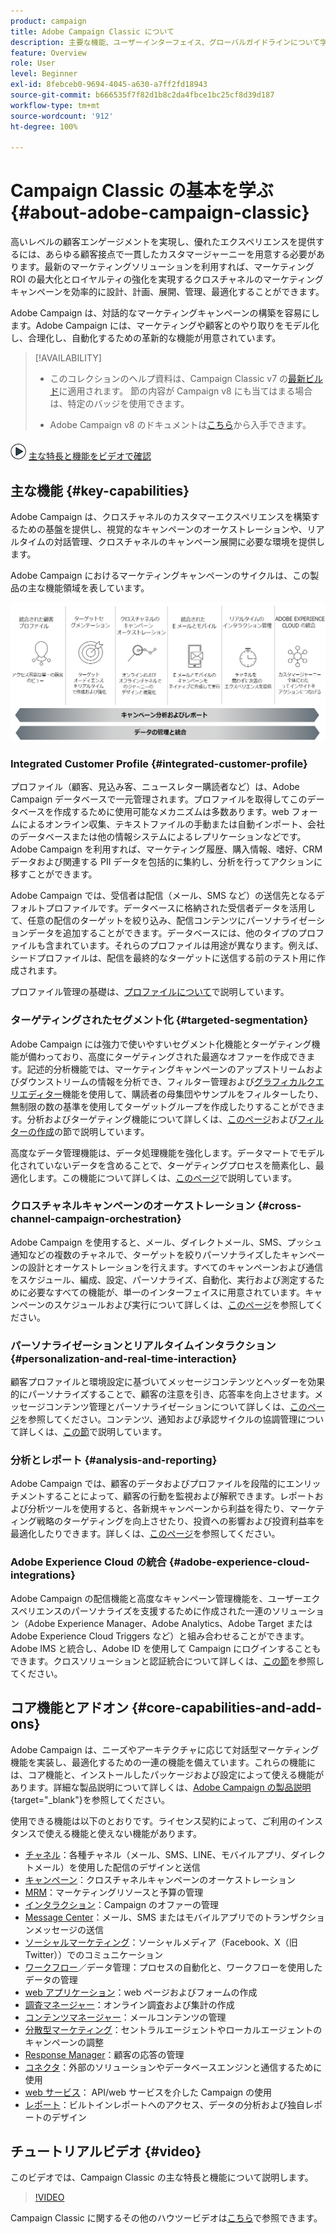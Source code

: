 ```yaml
---
product: campaign
title: Adobe Campaign Classic について
description: 主要な機能、ユーザーインターフェイス、グローバルガイドラインについて学ぶ
feature: Overview
role: User
level: Beginner
exl-id: 8febceb0-9694-4045-a630-a7ff2fd18943
source-git-commit: b666535f7f82d1b8c2da4fbce1bc25cf8d39d187
workflow-type: tm+mt
source-wordcount: '912'
ht-degree: 100%

---
```


# Campaign Classic の基本を学ぶ{#about-adobe-campaign-classic}

高いレベルの顧客エンゲージメントを実現し、優れたエクスペリエンスを提供するには、あらゆる顧客接点で一貫したカスタマージャーニーを用意する必要があります。最新のマーケティングソリューションを利用すれば、マーケティング ROI の最大化とロイヤルティの強化を実現するクロスチャネルのマーケティングキャンペーンを効率的に設計、計画、展開、管理、最適化することができます。


Adobe Campaign は、対話的なマーケティングキャンペーンの構築を容易にします。Adobe Campaign には、マーケティングや顧客とのやり取りをモデル化し、合理化し、自動化するための革新的な機能が用意されています。

>[!AVAILABILITY]
>
>* このコレクションのヘルプ資料は、Campaign Classic v7 の[最新ビルド](../../rn/using/latest-release.md)に適用されます。 節の内容が Campaign v8 にも当てはまる場合は、特定のバッジを使用できます。
>
>* Adobe Campaign v8 のドキュメントは[こちら](https://experienceleague.adobe.com/docs/campaign/campaign-v8/campaign-home.html?lang=ja)から入手できます。

![](assets/do-not-localize/how-to-video.png) [主な特長と機能をビデオで確認](#video)

## 主な機能 {#key-capabilities}

Adobe Campaign は、クロスチャネルのカスタマーエクスペリエンスを構築するための基盤を提供し、視覚的なキャンペーンのオーケストレーションや、リアルタイムの対話管理、クロスチャネルのキャンペーン展開に必要な環境を提供します。

Adobe Campaign におけるマーケティングキャンペーンのサイクルは、この製品の主な機能領域を表しています。

![](assets/d_ncs_user_emarketing.png)

### Integrated Customer Profile {#integrated-customer-profile}

プロファイル（顧客、見込み客、ニュースレター購読者など）は、Adobe Campaign データベースで一元管理されます。プロファイルを取得してこのデータベースを作成するために使用可能なメカニズムは多数あります。web フォームによるオンライン収集、テキストファイルの手動または自動インポート、会社のデータベースまたは他の情報システムによるレプリケーションなどです。Adobe Campaign を利用すれば、マーケティング履歴、購入情報、嗜好、CRM データおよび関連する PII データを包括的に集約し、分析を行ってアクションに移すことができます。

Adobe Campaign では、受信者は配信（メール、SMS など）の送信先となるデフォルトプロファイルです。データベースに格納された受信者データを活用して、任意の配信のターゲットを絞り込み、配信コンテンツにパーソナライゼーションデータを追加することができます。データベースには、他のタイプのプロファイルも含まれています。それらのプロファイルは用途が異なります。例えば、シードプロファイルは、配信を最終的なターゲットに送信する前のテスト用に作成されます。

プロファイル管理の基礎は、[プロファイルについて](../../platform/using/about-profiles.md)で説明しています。

### ターゲティングされたセグメント化 {#targeted-segmentation}

Adobe Campaign には強力で使いやすいセグメント化機能とターゲティング機能が備わっており、高度にターゲティングされた最適なオファーを作成できます。記述的分析機能では、マーケティングキャンペーンのアップストリームおよびダウンストリームの情報を分析でき、フィルター管理および[グラフィカルクエリエディター](../../platform/using/about-queries-in-campaign.md)機能を使用して、購読者の母集団やサンプルをフィルターしたり、無制限の数の基準を使用してターゲットグループを作成したりすることができます。分析およびターゲティング機能について詳しくは、[このページ](../../reporting/using/about-descriptive-analysis.md)および[フィルターの作成](../../platform/using/creating-filters.md)の節で説明しています。

高度なデータ管理機能は、データ処理機能を強化します。データマートでモデル化されていないデータを含めることで、ターゲティングプロセスを簡素化し、最適化します。この機能について詳しくは、[このページ](../../workflow/using/targeting-data.md#data-management)で説明しています。

### クロスチャネルキャンペーンのオーケストレーション {#cross-channel-campaign-orchestration}

Adobe Campaign を使用すると、メール、ダイレクトメール、SMS、プッシュ通知などの複数のチャネルで、ターゲットを絞りパーソナライズしたキャンペーンの設計とオーケストレーションを行えます。すべてのキャンペーンおよび通信をスケジュール、編成、設定、パーソナライズ、自動化、実行および測定するために必要なすべての機能が、単一のインターフェイスに用意されています。キャンペーンのスケジュールおよび実行について詳しくは、[このページ](../../campaign/using/setting-up-marketing-campaigns.md)を参照してください。

### パーソナライゼーションとリアルタイムインタラクション {#personalization-and-real-time-interaction}

顧客プロファイルと環境設定に基づいてメッセージコンテンツとヘッダーを効果的にパーソナライズすることで、顧客の注意を引き、応答率を向上させます。メッセージコンテンツ管理とパーソナライゼーションについて詳しくは、[このページ](../../delivery/using/about-personalization.md)を参照してください。コンテンツ、通知および承認サイクルの協調管理について詳しくは、[この節](../../mrm/using/about-marketing-resource-management.md)で説明しています。

### 分析とレポート {#analysis-and-reporting}

Adobe Campaign では、顧客のデータおよびプロファイルを段階的にエンリッチメントすることによって、顧客の行動を監視および解釈できます。レポートおよび分析ツールを使用すると、各新規キャンペーンから利益を得たり、マーケティング戦略のターゲティングを向上させたり、投資への影響および投資利益率を最適化したりできます。詳しくは、[このページ](../../reporting/using/delivery-reports.md)を参照してください。

### Adobe Experience Cloud の統合 {#adobe-experience-cloud-integrations}

Adobe Campaign の配信機能と高度なキャンペーン管理機能を、ユーザーエクスペリエンスのパーソナライズを支援するために作成された一連のソリューション（Adobe Experience Manager、Adobe Analytics、Adobe Target または Adobe Experience Cloud Triggers など）と組み合わせることができます。Adobe IMS と統合し、Adobe ID を使用して Campaign にログインすることもできます。クロスソリューションと認証統合について詳しくは、[この節](../../integrations/using/about-adobe-id.md)を参照してください。

## コア機能とアドオン {#core-capabilities-and-add-ons}

Adobe Campaign は、ニーズやアーキテクチャに応じて対話型マーケティング機能を実装し、最適化するための一連の機能を備えています。これらの機能には、コア機能と、インストールしたパッケージおよび設定によって使える機能があります。詳細な製品説明について詳しくは、[Adobe Campaign の製品説明](https://helpx.adobe.com/jp/legal/product-descriptions/adobe-campaign-managed-cloud-services.html){target="_blank"}を参照してください。

使用できる機能は以下のとおりです。ライセンス契約によって、ご利用のインスタンスで使える機能と使えない機能があります。

* [チャネル](../../delivery/using/steps-about-delivery-creation-steps.md)：各種チャネル（メール、SMS、LINE、モバイルアプリ、ダイレクトメール）を使用した配信のデザインと送信
* [キャンペーン](../../campaign/using/designing-marketing-campaigns.md)：クロスチャネルキャンペーンのオーケストレーション
* [MRM](../../mrm/using/about-marketing-resource-management.md)：マーケティングリソースと予算の管理
* [インタラクション](../../interaction/using/interaction-and-offer-management.md)：Campaign のオファーの管理
* [Message Center](../../message-center/using/about-transactional-messaging.md)：メール、SMS またはモバイルアプリでのトランザクションメッセージの送信
* [ソーシャルマーケティング](../../social/using/about-social-marketing.md)：ソーシャルメディア（Facebook、X（旧 Twitter））でのコミュニケーション
* [ワークフロー](../../workflow/using/about-workflows.md)／データ管理：プロセスの自動化と、ワークフローを使用したデータの管理
* [web アプリケーション](../../web/using/about-web-applications.md)：web ページおよびフォームの作成
* [調査マネージャー](../../surveys/using/about-surveys.md)：オンライン調査および集計の作成
* [コンテンツマネージャー](../../delivery/using/about-content-management.md)：メールコンテンツの管理
* [分散型マーケティング](../../distributed/using/about-distributed-marketing.md)：セントラルエージェントやローカルエージェントのキャンペーンの調整
* [Response Manager](../../response/using/about-response-manager.md)：顧客の応答の管理
* [コネクタ](../../platform/using/about-connectors.md)：外部のソリューションやデータベースエンジンと通信するために使用
* [web サービス](../../configuration/using/about-web-services.md)： API/web サービスを介した Campaign の使用
* [レポート](../../reporting/using/about-adobe-campaign-reporting-tools.md)：ビルトインレポートへのアクセス、データの分析および独自レポートのデザイン

## チュートリアルビデオ {#video}

このビデオでは、Campaign Classic の主な特長と機能について説明します。

>[!VIDEO](https://video.tv.adobe.com/v/39517?quality=12&captions=jpn)

Campaign Classic に関するその他のハウツービデオは[こちら](https://experienceleague.adobe.com/docs/campaign-classic-learn/tutorials/overview.html?lang=ja)で参照できます。

